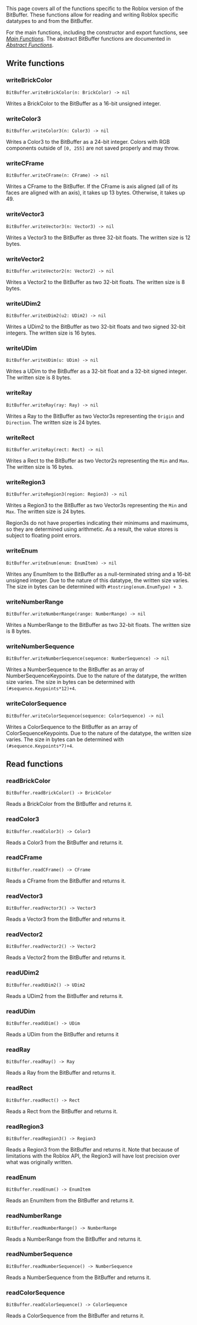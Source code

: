 This page covers all of the functions specific to the Roblox version of the BitBuffer. These functions allow for reading and writing Roblox specific datatypes to and from the BitBuffer.

For the main functions, including the constructor and export functions, see [*Main Functions*](api-main.md). The abstract BitBuffer functions are documented in [*Abstract Functions*](api-base.md).

## Write functions

### writeBrickColor
```
BitBuffer.writeBrickColor(n: BrickColor) -> nil
```
Writes a BrickColor to the BitBuffer as a 16-bit unsigned integer.

### writeColor3
```
BitBuffer.writeColor3(n: Color3) -> nil
```
Writes a Color3 to the BitBuffer as a 24-bit integer. Colors with RGB components outside of `[0, 255]` are not saved properly and may throw.

### writeCFrame
```
BitBuffer.writeCFrame(n: CFrame) -> nil
```
Writes a CFrame to the BitBuffer. If the CFrame is axis aligned (all of its faces are aligned with an axis), it takes up 13 bytes. Otherwise, it takes up 49.

### writeVector3
```
BitBuffer.writeVector3(n: Vector3) -> nil
```
Writes a Vector3 to the BitBuffer as three 32-bit floats. The written size is 12 bytes.

### writeVector2
```
BitBuffer.writeVector2(n: Vector2) -> nil
```
Writes a Vector2 to the BitBuffer as two 32-bit floats. The written size is 8 bytes.

### writeUDim2
```
BitBuffer.writeUDim2(u2: UDim2) -> nil
```
Writes a UDim2 to the BitBuffer as two 32-bit floats and two signed 32-bit integers. The written size is 16 bytes.

### writeUDim
```
BitBuffer.writeUDim(u: UDim) -> nil
```
Writes a UDim to the BitBuffer as a 32-bit float and a 32-bit signed integer. The written size is 8 bytes.

### writeRay
```
BitBuffer.writeRay(ray: Ray) -> nil
```
Writes a Ray to the BitBuffer as two Vector3s representing the `Origin` and `Direction`. The written size is 24 bytes.

### writeRect
```
BitBuffer.writeRay(rect: Rect) -> nil
```
Writes a Rect to the BitBuffer as two Vector2s representing the `Min` and `Max`. The written size is 16 bytes.

### writeRegion3
```
BitBuffer.writeRegion3(region: Region3) -> nil
```
Writes a Region3 to the BitBuffer as two Vector3s representing the `Min` and `Max`. The written size is 24 bytes.

Region3s do not have properties indicating their minimums and maximums, so they are determined using arithmetic. As a result, the value stores is subject to floating point errors.

### writeEnum
```
BitBuffer.writeEnum(enum: EnumItem) -> nil
```
Writes any EnumItem to the BitBuffer as a null-terminated string and a 16-bit unsigned integer. Due to the nature of this datatype, the written size varies. The size in bytes can be determined with `#tostring(enum.EnumType) + 3`.

### writeNumberRange
```
BitBuffer.writeNumberRange(range: NumberRange) -> nil
```
Writes a NumberRange to the BitBuffer as two 32-bit floats. The written size is 8 bytes.

### writeNumberSequence
```
BitBuffer.writeNumberSequence(sequence: NumberSequence) -> nil
```
Writes a NumberSequence to the BitBuffer as an array of NumberSequenceKeypoints. Due to the nature of the datatype, the written size varies. The size in bytes can be determined with `(#sequence.Keypoints*12)+4`.

### writeColorSequence
```
BitBuffer.writeColorSequence(sequence: ColorSequence) -> nil
```
Writes a ColorSequence to the BitBuffer as an array of ColorSequenceKeypoints. Due to the nature of the datatype, the written size varies. The size in bytes can be determined with `(#sequence.Keypoints*7)+4`.

## Read functions

### readBrickColor
```
BitBuffer.readBrickColor() -> BrickColor
```
Reads a BrickColor from the BitBuffer and returns it.

### readColor3
```
BitBuffer.readColor3() -> Color3
```
Reads a Color3 from the BitBuffer and returns it.

### readCFrame
```
BitBuffer.readCFrame() -> CFrame
```
Reads a CFrame from the BitBuffer and returns it.

### readVector3
```
BitBuffer.readVector3() -> Vector3
```
Reads a Vector3 from the BitBuffer and returns it.

### readVector2
```
BitBuffer.readVector2() -> Vector2
```
Reads a Vector2 from the BitBuffer and returns it.

### readUDim2
```
BitBuffer.readUDim2() -> UDim2
```
Reads a UDim2 from the BitBuffer and returns it.

### readUDim
```
BitBuffer.readUDim() -> UDim
```
Reads a UDim from the BitBuffer and returns it

### readRay
```
BitBuffer.readRay() -> Ray
```
Reads a Ray from the BitBuffer and returns it.

### readRect
```
BitBuffer.readRect() -> Rect
```
Reads a Rect from the BitBuffer and returns it.

### readRegion3
```
BitBuffer.readRegion3() -> Region3
```
Reads a Region3 from the BitBuffer and returns it. Note that because of limitations with the Roblox API, the Region3 will have lost precision over what was originally written.

### readEnum
```
BitBuffer.readEnum() -> EnumItem
```
Reads an EnumItem from the BitBuffer and returns it.

### readNumberRange
```
BitBuffer.readNumberRange() -> NumberRange
```
Reads a NumberRange from the BitBuffer and returns it.

### readNumberSequence
```
BitBuffer.readNumberSequence() -> NumberSequence
```
Reads a NumberSequence from the BitBuffer and returns it.

### readColorSequence
```
BitBuffer.readColorSequence() -> ColorSequence
```
Reads a ColorSequence from the BitBuffer and returns it.